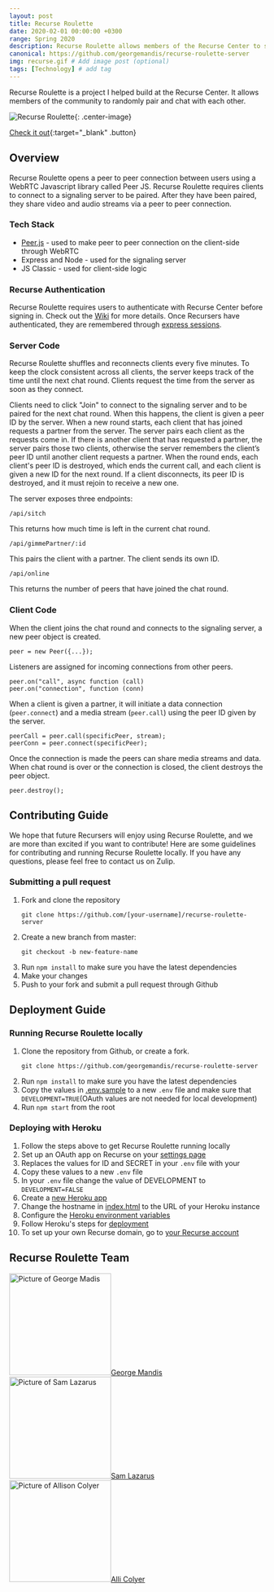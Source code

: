 ```yaml
---
layout: post
title: Recurse Roulette
date: 2020-02-01 00:00:00 +0300
range: Spring 2020
description: Recurse Roulette allows members of the Recurse Center to share video and audio streams using WebRTC.
canonical: https://github.com/georgemandis/recurse-roulette-server
img: recurse.gif # Add image post (optional)
tags: [Technology] # add tag
---
```


Recurse Roulette is a project I helped build at the Recurse Center. It allows members of the community to randomly pair and chat with each other.

![Recurse Roulette]({{site.baseurl}}/assets/img/beards.gif){: .center-image}

[Check it out](http://roulette.recurse.com/){:target="\_blank" .button}

## Overview

Recurse Roulette opens a peer to peer connection between users using a WebRTC Javascript library called Peer JS. Recurse Roulette requires clients to connect to a signaling server to be paired. After they have been paired, they share video and audio streams via a peer to peer connection.

### Tech Stack

- [Peer.js](https://peerjs.com/) - used to make peer to peer connection on the client-side through WebRTC
- Express and Node - used for the signaling server
- JS Classic - used for client-side logic

### Recurse Authentication

Recurse Roulette requires users to authenticate with Recurse Center before signing in. Check out the [Wiki](https://github.com/recursecenter/wiki/wiki/Recurse-Center-API) for more details. Once Recursers have authenticated, they are remembered through [express sessions](https://www.npmjs.com/package/express-session).

### Server Code

Recurse Roulette shuffles and reconnects clients every five minutes. To keep the clock consistent across all clients, the server keeps track of the time until the next chat round. Clients request the time from the server as soon as they connect.

Clients need to click "Join" to connect to the signaling server and to be paired for the next chat round. When this happens, the client is given a peer ID by the server. When a new round starts, each client that has joined requests a partner from the server. The server pairs each client as the requests come in. If there is another client that has requested a partner, the server pairs those two clients, otherwise the server remembers the client’s peer ID until another client requests a partner. When the round ends, each client's peer ID is destroyed, which ends the current call, and each client is given a new ID for the next round. If a client disconnects, its peer ID is destroyed, and it must rejoin to receive a new one.

The server exposes three endpoints:

```
/api/sitch
```

This returns how much time is left in the current chat round.

```
/api/gimmePartner/:id
```

This pairs the client with a partner. The client sends its own ID.

```
/api/online
```

This returns the number of peers that have joined the chat round.

### Client Code

When the client joins the chat round and connects to the signaling server, a new peer object is created.

```
peer = new Peer({...});
```

Listeners are assigned for incoming connections from other peers.

```
peer.on("call", async function (call)
peer.on("connection", function (conn)
```

When a client is given a partner, it will initiate a data connection (`peer.connect`) and a media stream (`peer.call`) using the peer ID given by the server.

```
peerCall = peer.call(specificPeer, stream);
peerConn = peer.connect(specificPeer);
```

Once the connection is made the peers can share media streams and data. When chat round is over or the connection is closed, the client destroys the peer object.

```
peer.destroy();
```

## Contributing Guide

We hope that future Recursers will enjoy using Recurse Roulette, and we are more than excited if you want to contribute! Here are some guidelines for contributing and running Recurse Roulette locally. If you have any questions, please feel free to contact us on Zulip.

### Submitting a pull request

1. Fork and clone the repository
   ```
   git clone https://github.com/[your-username]/recurse-roulette-server
   ```
2. Create a new branch from master:
   ```
   git checkout -b new-feature-name
   ```
3. Run `npm install` to make sure you have the latest dependencies
4. Make your changes
5. Push to your fork and submit a pull request through Github

## Deployment Guide

### Running Recurse Roulette locally

1. Clone the repository from Github, or create a fork.
   ```
   git clone https://github.com/georgemandis/recurse-roulette-server
   ```
2. Run `npm install` to make sure you have the latest dependencies
3. Copy the values in [.env.sample](./.env.sample) to a new `.env` file and make sure that `DEVELOPMENT=TRUE`(OAuth values are not needed for local development)
4. Run `npm start` from the root

### Deploying with Heroku

1. Follow the steps above to get Recurse Roulette running locally
2. Set up an OAuth app on Recurse on your [settings page](https://www.recurse.com/settings/apps)
3. Replaces the values for ID and SECRET in your `.env` file with your
4. Copy these values to a new `.env` file
5. In your `.env` file change the value of DEVELOPMENT to `DEVELOPMENT=FALSE`
6. Create a [new Heroku app](https://devcenter.heroku.com/start)
7. Change the hostname in [index.html](./index.html#L195) to the URL of your Heroku instance
8. Configure the [Heroku environment variables](https://devcenter.heroku.com/articles/config-vars)
9. Follow Heroku's steps for [deployment](https://devcenter.heroku.com/articles/git#creating-a-heroku-remote)
10. To set up your own Recurse domain, go to [your Recurse account](https://www.recurse.com/domains)

## Recurse Roulette Team

<div class="contributors">
   <div><a href="https://github.com/georgemandis"><img src="https://avatars0.githubusercontent.com/u/21219?s=460&v=4" width="200px;" alt="Picture of George Madis"/>George Mandis</a></div>
   <div><a href="https://github.com/samson212"><img src="https://avatars2.githubusercontent.com/u/1728821?s=400&v=4" width="200px;" alt="Picture of Sam Lazarus"/>Sam Lazarus</a></div>
   <div><a href="https://github.com/allicolyer"><img src="https://avatars1.githubusercontent.com/u/11083917?s=460&v=4" width="200px;" alt="Picture of Allison Colyer"/>Alli Colyer</a></div>
</div>
